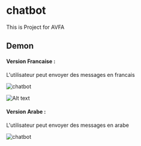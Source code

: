 # chatbot
This is Project for AVFA 
## Demon 
#### Version Francaise : 
L'utilisateur peut envoyer des messages en francais 


<img src="https://github.com/avfa-chatbot/avfa_chatbot_flutter/screenshot/Screenshot_20190728-214356.jpg"  title="chatbot">

![Alt text](https://github.com/avfa-chatbot/avfa_chatbot_flutter/screenshot/Screenshot_20190728-214356.jpg)


#### Version Arabe : 
L'utilisateur peut envoyer des messages en arabe 

<img src="https://github.com/avfa-chatbot/avfa_chatbot_flutter/screenshot/Screenshot_20190728-2143562.png"  title="chatbot">

